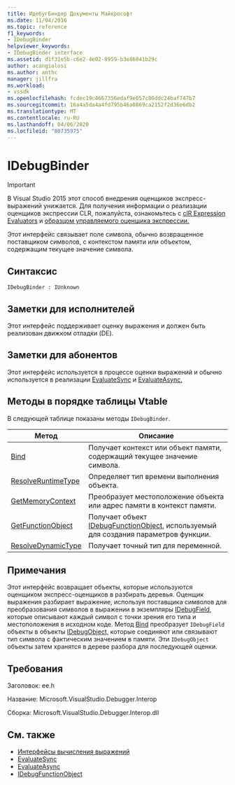 ```yaml
---
title: ИдебугБиндер Документы Майкрософт
ms.date: 11/04/2016
ms.topic: reference
f1_keywords:
- IDebugBinder
helpviewer_keywords:
- IDebugBinder interface
ms.assetid: d1f31e5b-c6e2-4e02-8959-b3e86041b29c
author: acangialosi
ms.author: anthc
manager: jillfra
ms.workload:
- vssdk
ms.openlocfilehash: fcdec19c4667356edaf9e057c86ddc24baf747b7
ms.sourcegitcommit: 16a4a5da4a4fd795b46a0869ca2152f2d36e6db2
ms.translationtype: MT
ms.contentlocale: ru-RU
ms.lasthandoff: 04/06/2020
ms.locfileid: "80735975"
---
```

# <a name="idebugbinder"></a>IDebugBinder
> [!IMPORTANT]
> В Visual Studio 2015 этот способ внедрения оценщиков экспресс-выражений унижается. Для получения информации о реализации оценщиков экспрессии CLR, пожалуйста, ознакомьтесь с [clR Expression Evaluators](https://github.com/Microsoft/ConcordExtensibilitySamples/wiki/CLR-Expression-Evaluators) и [образцом управляемого оценщика экспрессии.](https://github.com/Microsoft/ConcordExtensibilitySamples/wiki/Managed-Expression-Evaluator-Sample)

 Этот интерфейс связывает поле символа, обычно возвращенное поставщиком символов, с контекстом памяти или объектом, содержащим текущее значение символа.

## <a name="syntax"></a>Синтаксис

```
IDebugBinder : IUnknown
```

## <a name="notes-for-implementers"></a>Заметки для исполнителей
 Этот интерфейс поддерживает оценку выражения и должен быть реализован движком отладки (DE).

## <a name="notes-for-callers"></a>Заметки для абонентов
 Этот интерфейс используется в процессе оценки выражений и обычно используется в реализации [EvaluateSync](../../../extensibility/debugger/reference/idebugexpression2-evaluatesync.md) и [EvaluateAsync.](../../../extensibility/debugger/reference/idebugexpression2-evaluateasync.md)

## <a name="methods-in-vtable-order"></a>Методы в порядке таблицы Vtable
 В следующей таблице показаны методы `IDebugBinder`.

|Метод|Описание|
|------------|-----------------|
|[Bind](../../../extensibility/debugger/reference/idebugbinder-bind.md)|Получает контекст или объект памяти, содержащий текущее значение символа.|
|[ResolveRuntimeType](../../../extensibility/debugger/reference/idebugbinder-resolveruntimetype.md)|Определяет тип времени выполнения объекта.|
|[GetMemoryContext](../../../extensibility/debugger/reference/idebugbinder-getmemorycontext.md)|Преобразует местоположение объекта или адрес памяти в контекст памяти.|
|[GetFunctionObject](../../../extensibility/debugger/reference/idebugbinder-getfunctionobject.md)|Получает объект [IDebugFunctionObject,](../../../extensibility/debugger/reference/idebugfunctionobject.md) используемый для создания параметров функции.|
|[ResolveDynamicType](../../../extensibility/debugger/reference/idebugbinder-resolvedynamictype.md)|Получает точный тип для переменной.|

## <a name="remarks"></a>Примечания
 Этот интерфейс возвращает объекты, которые используются оценщиком экспресс-оценщиков в разбирать деревья. Оценщик выражения разбирает выражение, используя поставщика символов для преобразования символов в выражении в экземпляры [IDebugField](../../../extensibility/debugger/reference/idebugfield.md), которые описывают каждый символ с точки зрения его типа и местоположения в исходном коде. Метод [Bind](../../../extensibility/debugger/reference/idebugbinder-bind.md) преобразует `IDebugField` объекты в объекты [IDebugObject,](../../../extensibility/debugger/reference/idebugobject.md) которые соединяют или связывают тип символа с фактическим значением в памяти. Эти `IDebugObject` объекты затем хранятся в дереве разбора для последующей оценки.

## <a name="requirements"></a>Требования
 Заголовок: ee.h

 Название: Microsoft.VisualStudio.Debugger.Interop

 Сборка: Microsoft.VisualStudio.Debugger.Interop.dll

## <a name="see-also"></a>См. также
- [Интерфейсы вычисления выражений](../../../extensibility/debugger/reference/expression-evaluation-interfaces.md)
- [EvaluateSync](../../../extensibility/debugger/reference/idebugexpression2-evaluatesync.md)
- [EvaluateAsync](../../../extensibility/debugger/reference/idebugexpression2-evaluateasync.md)
- [IDebugFunctionObject](../../../extensibility/debugger/reference/idebugfunctionobject.md)
